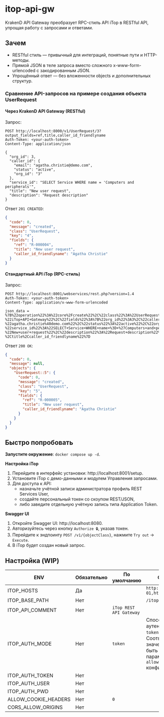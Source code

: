 # itop-api-gw

KrakenD API Gateway преобразует RPC-стиль API iTop в RESTful API, упрощая работу с запросами и ответами.

## Зачем

- RESTful стиль — привычный для интеграций, понятные пути и HTTP-методы.
- Прямой JSON в теле запроса вместо сложного x-www-form-urlencoded с закодированным JSON.
- Упрощённый ответ — без вложенности objects и дополнительных структур.

### Сравнение API-запросов на примере создания объекта UserRequest

#### Через KrakenD API Gateway (RESTful)

Запрос:

```http request
POST http://localhost:8000/v1/UserRequest/3?output_fields=ref,title,caller_id_friendlyname
Auth-Token: <your-auth-token>
Content-Type: application/json

{
  "org_id": 3,
  "caller_id": {
    "email": "agatha.christie@demo.com",
    "status": "active",
    "org_id": "3"
  },
  "service_id": "SELECT Service WHERE name = 'Computers and peripherals'",
  "title": "New user request",
  "description": "Request description"
}
```

Ответ `201 CREATED`:

```json
{
  "code": 0,
  "message": "created",
  "class": "UserRequest",
  "key": "4",
  "fields": {
    "ref": "R-000004",
    "title": "New user request",
    "caller_id_friendlyname": "Agatha Christie"
  }
}
```

#### Стандартный API iTop (RPC-стиль)

Запрос:

```http request
POST http://localhost:8001/webservices/rest.php?version=1.4
Auth-Token: <your-auth-token>
Content-Type: application/x-www-form-urlencoded

json_data = %7B%22operation%22%3A%22core%2Fcreate%22%2C%22class%22%3A%22UserRequest%22%2C%22comment%22%3A
%22iTop+API+Gateway%22%2C%22fields%22%3A%7B%22org_id%22%3A3%2C%22caller_id%22%3A%7B%22email%22%3A
%22agatha.christie%40demo.com%22%2C%22status%22%3A%22active%22%2C%22org_id%22%3A%223%22%7D%2C
%22service_id%22%3A%22SELECT+Service+WHERE+name+%3D+%27Computers+and+peripherals%27%22%2C%22title%22%3A
%22New+user+request%22%2C%22description%22%3A%22Request+description%22%7D%2C%22output_fields%22%3A%22ref
%2Ctitle%2Ccaller_id_friendlyname%22%7D

```

Ответ `200 OK`:

```json
{
  "code": 0,
  "message": null,
  "objects": {
    "UserRequest::5": {
      "code": 0,
      "message": "created",
      "class": "UserRequest",
      "key": "5",
      "fields": {
        "ref": "R-000005",
        "title": "New user request",
        "caller_id_friendlyname": "Agatha Christie"
      }
    }
  }
}
```

## Быстро попробовать

**Запустите окружение**: `docker compose up -d`.

**Настройка iTop**

1. Перейдите в интерфейс установки: http://localhost:8001/setup.
2. Установите iTop с демо-данными и модулем Управления запросами.
3. Для доступа к API:
    - назначьте учётной записи администратора профиль REST Services User,
    - создайте персональный токен со скоупом REST/JSON,
    - либо заведите отдельную учётную запись типа Application Token.

**Swagger UI**

1. Откройте Swagger UI: http://localhost:8080.
2. Авторизуйтесь через кнопку `Authorize 🔒`, указав токен.
3. Перейдите к эндпоинту `POST /v1/{objectClass}`, нажмите `Try out` → `Execute`.
4. В iTop будет создан новый запрос.

## Настройка (WIP)

| ENV                  | Обязательно | По умолчанию            | Описание                                                                                                                                   |
|----------------------|-------------|-------------------------|--------------------------------------------------------------------------------------------------------------------------------------------|
| ITOP_HOSTS           | Да          |                         | `http://host-01,http://host-02`                                                                                                            |
| ITOP_BASE_PATH       | Нет         |                         | `/itop`                                                                                                                                    |
| ITOP_API_COMMENT     | Нет         | `iTop REST API Gateway` |                                                                                                                                            |
| ITOP_AUTH_MODE       | Нет         | `token`                 | Способ аутентификации: `token` или `basic`. Соответсвующее значение должно быть указано параметре `allowed_login_types` конфигурации iTop. |
| ITOP_AUTH_TOKEN      | Нет         |                         |                                                                                                                                            |
| ITOP_AUTH_USER       | Нет         |                         |                                                                                                                                            |
| ITOP_AUTH_PWD        | Нет         |                         |                                                                                                                                            |
| ALLOW_COOKIE_HEADERS | Нет         | `0`                     |                                                                                                                                            |
| CORS_ALLOW_ORIGINS   | Нет         |                         |                                                                                                                                            |
